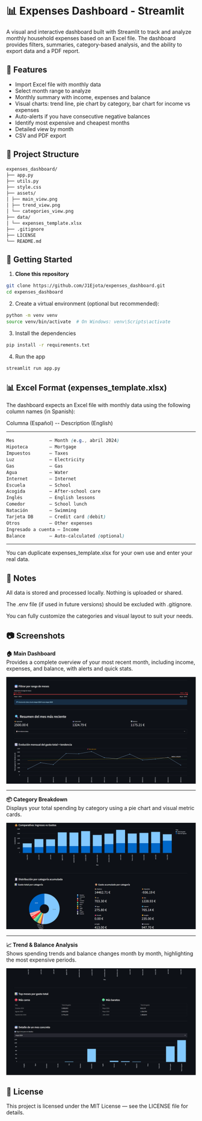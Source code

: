 # 📊 Expenses Dashboard - Streamlit

A visual and interactive dashboard built with Streamlit to track and analyze monthly household expenses based on an Excel file. The dashboard provides filters, summaries, category-based analysis, and the ability to export data and a PDF report.

## 🧩 Features

- Import Excel file with monthly data
- Select month range to analyze
- Monthly summary with income, expenses and balance
- Visual charts: trend line, pie chart by category, bar chart for income vs expenses
- Auto-alerts if you have consecutive negative balances
- Identify most expensive and cheapest months
- Detailed view by month
- CSV and PDF export

## 📁 Project Structure

```
expenses_dashboard/
├── app.py
├── utils.py
├── style.css
├── assets/
│ ├── main_view.png
│ ├── trend_view.png
│ └── categories_view.png
├── data/
│ └── expenses_template.xlsx
├── .gitignore
├── LICENSE
└── README.md
```

## 🚀 Getting Started

1. **Clone this repository**

```bash
git clone https://github.com/J1Ejota/expenses_dashboard.git
cd expenses_dashboard
```

2. Create a virtual environment (optional but recommended):

```bash
python -m venv venv
source venv/bin/activate  # On Windows: venv\Scripts\activate
```

3. Install the dependencies

```bash
pip install -r requirements.txt
```

4. Run the app

```bash
streamlit run app.py
```

## 📊 Excel Format (expenses_template.xlsx)

The dashboard expects an Excel file with monthly data using the following column names (in Spanish):

Columna (Español) -- Description (English)

---

```scss
Mes             — Month (e.g., abril 2024)
Hipoteca        — Mortgage
Impuestos       — Taxes
Luz             — Electricity
Gas             — Gas
Agua            — Water
Internet        — Internet
Escuela         — School
Acogida         — After-school care
Inglés          — English lessons
Comedor         — School lunch
Natación        — Swimming
Tarjeta DB      — Credit card (debit)
Otros           — Other expenses
Ingresado a cuenta — Income
Balance         — Auto-calculated (optional)
```

---

You can duplicate expenses_template.xlsx for your own use and enter your real data.

## 📌 Notes

All data is stored and processed locally. Nothing is uploaded or shared.

The .env file (if used in future versions) should be excluded with .gitignore.

You can fully customize the categories and visual layout to suit your needs.

## 📷 Screenshots

**🏠 Main Dashboard**  
Provides a complete overview of your most recent month, including income, expenses, and balance, with alerts and quick stats.

![Main View](assets/main_view.png)

---

**📦 Category Breakdown**  
Displays your total spending by category using a pie chart and visual metric cards.

![Category View](assets/categories_view.png)

---

**📈 Trend & Balance Analysis**  
Shows spending trends and balance changes month by month, highlighting the most expensive periods.

![Trend View](assets/trend_view.png)

## 📜 License

This project is licensed under the MIT License — see the LICENSE file for details.
